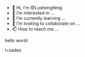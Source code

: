 - 👋 Hi, I’m @Lushengfeng
- 👀 I’m interested in ...
- 🌱 I’m currently learning ...
- 💞️ I’m looking to collaborate on ...
- 📫 How to reach me ...

<!---
Lushengfeng1997/Lushengfeng is a ✨ special ✨ repository because its `README.md` (this file) appears on your GitHub profile.
You can click the Preview link to take a look at your changes.
--->hello world
!=sadas

